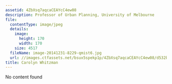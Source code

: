 ```yaml
---
assetid: 4ZbXsq7aqcaCEAYcC4ew08
description: Professor of Urban Planning, University of Melbourne
file:
  contentType: image/jpeg
  details:
    image:
      height: 170
      width: 170
    size: 4517
  fileName: image-20141231-8229-qmist6.jpg
  url: //images.ctfassets.net/bsux5spekp1p/4ZbXsq7aqcaCEAYcC4ew08/d532b48d1ecd59f8585ae26ec14c7be2/image-20141231-8229-qmist6.jpg
title: Carolyn Whitzman
---
```

No content found